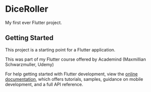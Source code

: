 # DiceRoller

My first ever Flutter project.

## Getting Started

This project is a starting point for a Flutter application.

This was part of my Flutter course offered by Academind (Maxmillian Schwarzmuller, Udemy)

For help getting started with Flutter development, view the
[online documentation](https://docs.flutter.dev/), which offers tutorials,
samples, guidance on mobile development, and a full API reference.
